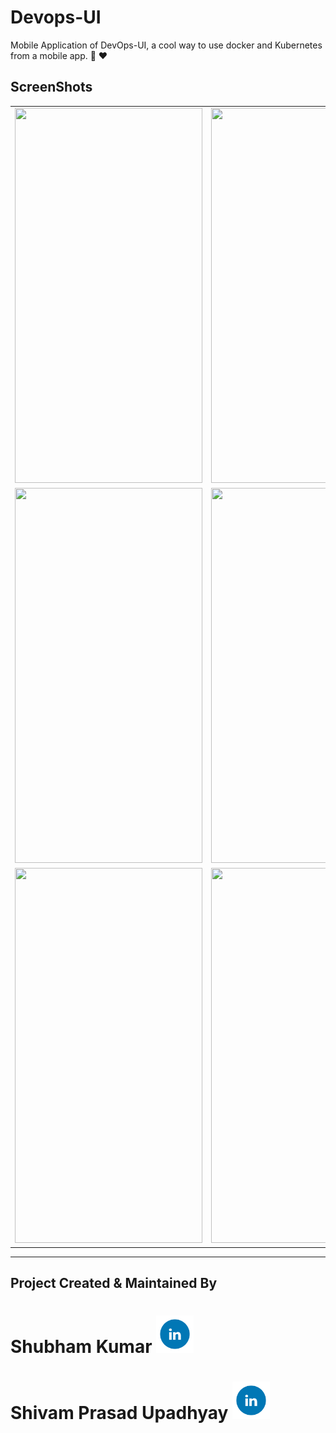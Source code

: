 # Devops-UI
Mobile Application of DevOps-UI, a cool way to use docker and Kubernetes from a mobile app. 🌼 ❤️


## ScreenShots
|                                                           |                                                           |
| --------------------------------------------------------- | --------------------------------------------------------- |
| <img src="https://github.com/ShubhanginiJainsj/Devops_UI-Flutter-/blob/master/Screenshots/1.jpg"  width="300" height="600"/> | <img src="https://github.com/ShubhanginiJainsj/Devops_UI-Flutter-/blob/master/Screenshots/2.jpg" width="300" height="600"/>  |
| <img src="https://github.com/ShubhanginiJainsj/Devops_UI-Flutter-/blob/master/Screenshots/3.jpg"  width="300" height="600"/> | <img src="https://github.com/ShubhanginiJainsj/Devops_UI-Flutter-/blob/master/Screenshots/4.jpg" width="300" height="600"/>  |
| <img src="https://github.com/ShubhanginiJainsj/Devops_UI-Flutter-/blob/master/Screenshots/5.jpg"  width="300" height="600"/> | <img src="https://github.com/ShubhanginiJainsj/Devops_UI-Flutter-/blob/master/Screenshots/6.jpg" width="300" height="600"/>  | <img src="https://github.com/ShubhanginiJainsj/Devops_UI-Flutter-/blob/master/Screenshots/7.jpg" width="300" height="600"/>  | <img src="https://github.com/ShubhanginiJainsj/Devops_UI-Flutter-/blob/master/Screenshots/8.jpg" width="300"/>  | <img src="https://github.com/ShubhanginiJainsj/Devops_UI-Flutter-/blob/master/Screenshots/9.jpg" width="300"/>  |<img src="https://github.com/ShubhanginiJainsj/Devops_UI-Flutter-/blob/master/Screenshots/10.jpg" width="300"/>  | <img src="https://github.com/ShubhanginiJainsj/Devops_UI-Flutter-/blob/master/Screenshots/11.jpg" width="300"/>  | <img src="https://github.com/ShubhanginiJainsj/Devops_UI-Flutter-/blob/master/Screenshots/12.jpg" width="300"/> | <img src="https://github.com/ShubhanginiJainsj/Devops_UI-Flutter-/blob/master/Screenshots/13.jpg" width="300"/>  |

---

## Project Created & Maintained By
# Shubham Kumar <a href="https://www.linkedin.com/in/shubham-kumar-kashyap/"> <img src="https://github.com/aritraroy/social-icons/blob/master/linkedin-icon.png?raw=true" width="60"></a>
# Shivam Prasad Upadhyay <a href="https://www.linkedin.com/in/shivam-prasad-upadhyay/"> <img src="https://github.com/aritraroy/social-icons/blob/master/linkedin-icon.png?raw=true" width="60"></a>

